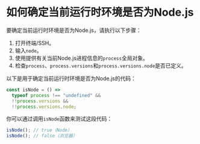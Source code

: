 # 如何确定当前运行时环境是否为Node.js

要确定当前运行时环境是否为Node.js，请执行以下步骤：

1. 打开终端/SSH。
2. 输入`node`。
3. 使用提供有关当前Node.js进程信息的`process`全局对象。
4. 检查`process`、`process.versions`和`process.versions.node`是否已定义。

以下是用于确定当前运行时环境是否为Node.js的代码：

```js
const isNode = () =>
  typeof process !== "undefined" &&
  !!process.versions &&
  !!process.versions.node;
```

你可以通过调用`isNode`函数来测试这段代码：

```js
isNode(); // true（Node）
isNode(); // false（浏览器）
```
